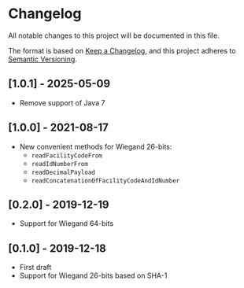 # Changelog

All notable changes to this project will be documented in this file.

The format is based on [Keep a Changelog](https://keepachangelog.com/en/1.0.0/),
and this project adheres to [Semantic Versioning](https://semver.org/spec/v2.0.0.html).

## [1.0.1] - 2025-05-09

* Remove support of Java 7

## [1.0.0] - 2021-08-17

* New convenient methods for Wiegand 26-bits:
    * `readFacilityCodeFrom`
    * `readIdNumberFrom`
    * `readDecimalPayload`
    * `readConcatenationOfFacilityCodeAndIdNumber`

## [0.2.0] - 2019-12-19

* Support for Wiegand 64-bits

## [0.1.0] - 2019-12-18

* First draft
* Support for Wiegand 26-bits based on SHA-1